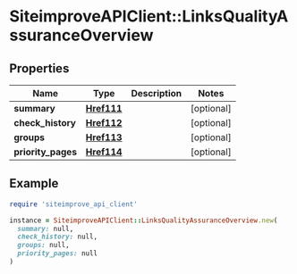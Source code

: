 # SiteimproveAPIClient::LinksQualityAssuranceOverview

## Properties

| Name | Type | Description | Notes |
| ---- | ---- | ----------- | ----- |
| **summary** | [**Href111**](Href111.md) |  | [optional] |
| **check_history** | [**Href112**](Href112.md) |  | [optional] |
| **groups** | [**Href113**](Href113.md) |  | [optional] |
| **priority_pages** | [**Href114**](Href114.md) |  | [optional] |

## Example

```ruby
require 'siteimprove_api_client'

instance = SiteimproveAPIClient::LinksQualityAssuranceOverview.new(
  summary: null,
  check_history: null,
  groups: null,
  priority_pages: null
)
```

